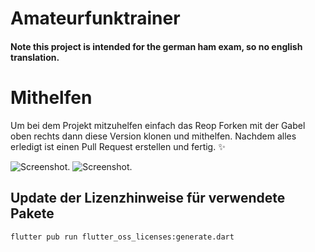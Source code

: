 # Amateurfunktrainer

#### Note this project is intended for the german ham exam, so no english translation.

# Mithelfen
Um bei dem Projekt mitzuhelfen einfach das Reop Forken mit der Gabel oben rechts dann diese Version klonen und mithelfen.
Nachdem alles erledigt ist einen Pull Request erstellen und fertig. :sparkles:


![Screenshot.](https://github.com/Konradrundfunk/Amateurfunktrainer/blob/main/assets/screenshots/questionscreen.png)
![Screenshot.](https://github.com/Konradrundfunk/Amateurfunktrainer/blob/main/assets/screenshots/chapterscreen.png)

## Update der Lizenzhinweise für verwendete Pakete

`flutter pub run flutter_oss_licenses:generate.dart`